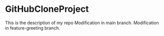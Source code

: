 # GitHubCloneProject
This is the description of my repo
Modification in main branch.
Modification in feature-greeting branch.
